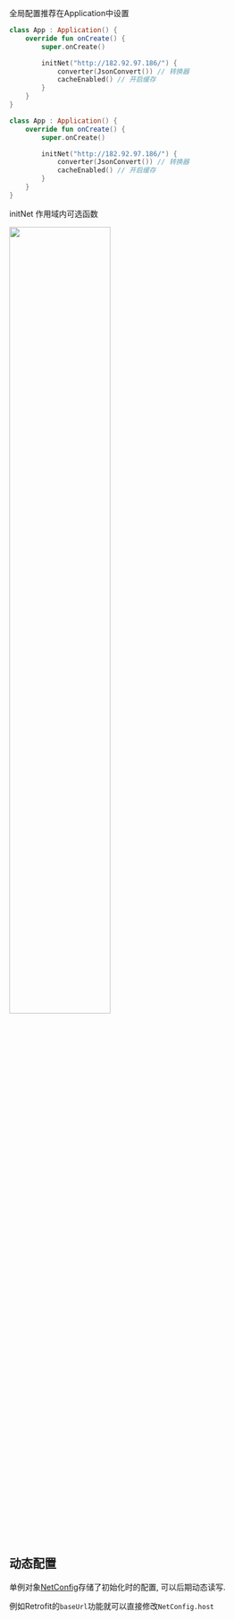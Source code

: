 全局配置推荐在Application中设置
```kotlin
class App : Application() {
    override fun onCreate() {
        super.onCreate()

        initNet("http://182.92.97.186/") {
            converter(JsonConvert()) // 转换器
            cacheEnabled() // 开启缓存
        }
    }
}
```

```kotlin
class App : Application() {
    override fun onCreate() {
        super.onCreate()

        initNet("http://182.92.97.186/") {
            converter(JsonConvert()) // 转换器
            cacheEnabled() // 开启缓存
        }
    }
}
```


initNet 作用域内可选函数

<img src="https://i.imgur.com/G8W4oDX.png" width="60%"/>

## 动态配置

单例对象[NetConfig](api/net/com.drake.net/-net-config/index.md)存储了初始化时的配置, 可以后期动态读写.

例如Retrofit的`baseUrl`功能就可以直接修改`NetConfig.host`

